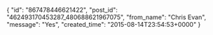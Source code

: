  {
   "id": "867478446621422",
   "post_id": "462493170453287_480688621967075",
   "from_name": "Chris Evan",
   "message": "Yes",
   "created_time": "2015-08-14T23:54:53+0000"
 }
